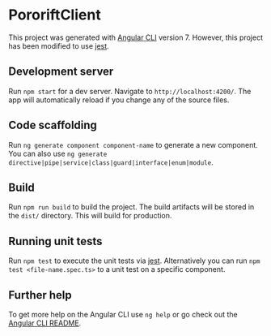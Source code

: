 # PororiftClient

This project was generated with [Angular CLI](https://github.com/angular/angular-cli) version 7.
However, this project has been modified to use [jest](https://jestjs.io/).

## Development server

Run `npm start` for a dev server. Navigate to `http://localhost:4200/`. The app will automatically reload if you change any of the source files.

## Code scaffolding

Run `ng generate component component-name` to generate a new component. You can also use `ng generate directive|pipe|service|class|guard|interface|enum|module`.

## Build

Run `npm run build` to build the project. The build artifacts will be stored in the `dist/` directory. This will build for production.

## Running unit tests

Run `npm test` to execute the unit tests via [jest](https://jestjs.io/).
Alternatively you can run `npm test <file-name.spec.ts>` to a unit test on a specific component.

## Further help

To get more help on the Angular CLI use `ng help` or go check out the [Angular CLI README](https://github.com/angular/angular-cli/blob/master/README.md).
